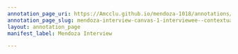 ```yaml
---
annotation_page_uri: https://Amcclu.github.io/mendoza-1018/annotations/mendoza-interview-canvas-1-interviewee--contextualizing--body-language--shaking-head--shrugging---mimicking--relating-firsthand-experience--tone-change.json
annotation_page_slug: mendoza-interview-canvas-1-interviewee--contextualizing--body-language--shaking-head--shrugging---mimicking--relating-firsthand-experience--tone-change
layout: annotation_page
manifest_label: Mendoza Interview

---
```


